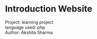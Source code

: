 # Introduction Website 
Project: learning project 
<br>
language used: php
<br>
Author: Akshita Sharma 


